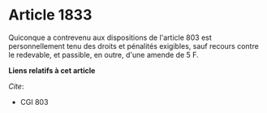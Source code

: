 # Article 1833

Quiconque a contrevenu aux dispositions de l'article 803 est personnellement tenu des droits et pénalités exigibles, sauf
recours contre le redevable, et passible, en outre, d'une amende de 5 F.

**Liens relatifs à cet article**

_Cite_:

  - CGI 803
